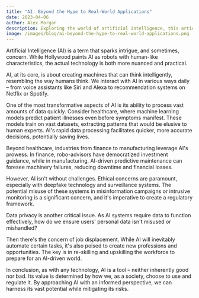 ```yaml
---
title: "AI: Beyond the Hype to Real-World Applications"
date: 2023-04-06
author: Alex Morgan
description: Exploring the world of artificial intelligence, this article strips away the buzz to uncover the genuine benefits and challenges of AI in modern applications.
image: /images/blog/ai-beyond-the-hype-to-real-world-applications.png
---
```


Artificial Intelligence (AI) is a term that sparks intrigue, and sometimes, concern. While Hollywood paints AI as robots with human-like characteristics, the actual technology is both more nuanced and practical.

AI, at its core, is about creating machines that can think intelligently, resembling the way humans think. We interact with AI in various ways daily – from voice assistants like Siri and Alexa to recommendation systems on Netflix or Spotify.

One of the most transformative aspects of AI is its ability to process vast amounts of data quickly. Consider healthcare, where machine learning models predict patient illnesses even before symptoms manifest. These models train on vast datasets, extracting patterns that would be elusive to human experts. AI's rapid data processing facilitates quicker, more accurate decisions, potentially saving lives.

Beyond healthcare, industries from finance to manufacturing leverage AI's prowess. In finance, robo-advisors have democratized investment guidance, while in manufacturing, AI-driven predictive maintenance can foresee machinery failures, reducing downtime and financial losses.

However, AI isn't without challenges. Ethical concerns are paramount, especially with deepfake technology and surveillance systems. The potential misuse of these systems in misinformation campaigns or intrusive monitoring is a significant concern, and it's imperative to create a regulatory framework.

Data privacy is another critical issue. As AI systems require data to function effectively, how do we ensure users' personal data isn't misused or mishandled?

Then there's the concern of job displacement. While AI will inevitably automate certain tasks, it's also poised to create new professions and opportunities. The key is in re-skilling and upskilling the workforce to prepare for an AI-driven world.

In conclusion, as with any technology, AI is a tool – neither inherently good nor bad. Its value is determined by how we, as a society, choose to use and regulate it. By approaching AI with an informed perspective, we can harness its vast potential while mitigating its risks.